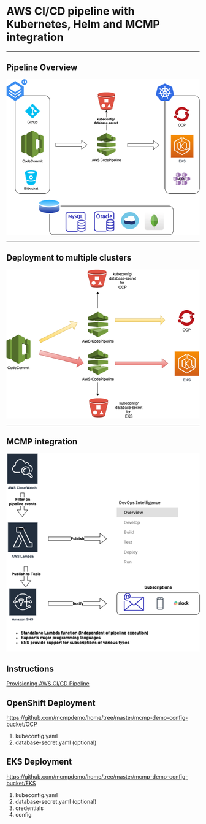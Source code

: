 # AWS CI/CD pipeline with Kubernetes, Helm and MCMP integration

---
## Pipeline Overview 
![CFN AWS Pipeline](aws-overview.png)

---
## Deployment to multiple clusters
![CFN AWS Pipeline](aws-multiple-clusters.png)

---
## MCMP integration
![CFN AWS Pipeline](aws-pipeline-mcmp-integration.png)

## Instructions 
 [Provisioning AWS CI/CD Pipeline](<https://github.com/mcmpdemo/home/edit/master/README.md>)

## OpenShift Deployment 
   <https://github.com/mcmpdemo/home/tree/master/mcmp-demo-config-bucket/OCP>
   1. kubeconfig.yaml
   2. database-secret.yaml (optional)
   
## EKS Deployment
   <https://github.com/mcmpdemo/home/tree/master/mcmp-demo-config-bucket/EKS>
   1. kubeconfig.yaml
   2. database-secret.yaml (optional)
   3. credentials
   4. config

